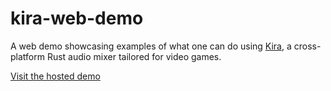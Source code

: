 # kira-web-demo

A web demo showcasing examples of what one can do using [Kira](tesselode/kira), a cross-platform Rust audio mixer tailored for video games.

[Visit the hosted demo](https://kira-demo.surge.sh/)